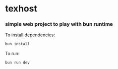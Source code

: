 # texhost
### simple web project to play with bun runtime

To install dependencies:

```bash
bun install
```

To run:

```bash
bun run dev
```


